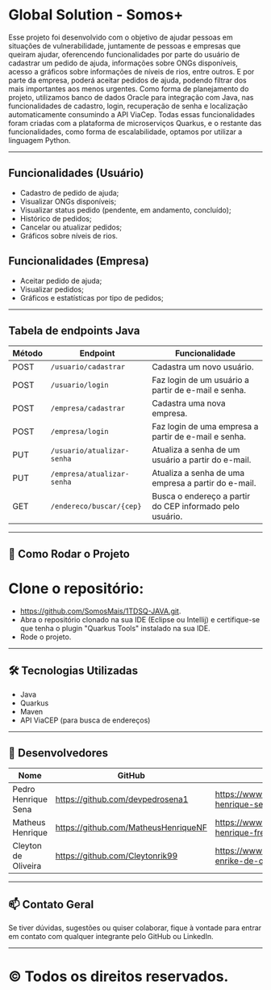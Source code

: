 # Global Solution - Somos+

Esse projeto foi desenvolvido com o objetivo de ajudar pessoas em situações de vulnerabilidade, juntamente de pessoas e empresas que queiram ajudar, oferencendo funcionalidades por parte do usuário de cadastrar um pedido de ajuda, informações sobre ONGs disponíveis, acesso a gráficos sobre informações de níveis de rios, entre outros. E por parte da empresa, poderá aceitar pedidos de ajuda, podendo filtrar dos mais importantes aos menos urgentes. Como forma de planejamento do projeto, utilizamos banco de dados Oracle para integração com Java, nas funcionalidades de cadastro, login, recuperação de senha e localização automaticamente consumindo a API ViaCep. Todas essas funcionalidades foram criadas com a plataforma de microserviços Quarkus, e o restante das funcionalidades, como forma de escalabilidade, optamos por utilizar a linguagem Python. 

---

## Funcionalidades (Usuário)
- Cadastro de pedido de ajuda;
- Visualizar ONGs disponíveis;
- Visualizar status pedido (pendente, em andamento, concluído);
- Histórico de pedidos;
- Cancelar ou atualizar pedidos;
- Gráficos sobre níveis de rios.

## Funcionalidades (Empresa)
- Aceitar pedido de ajuda;
- Visualizar pedidos;
- Gráficos e estatísticas por tipo de pedidos;

---

## Tabela de endpoints Java

| Método | Endpoint                                   | Funcionalidade                                                   |
|--------|--------------------------------------------|------------------------------------------------------------------|
| POST   | `/usuario/cadastrar`                       | Cadastra um novo usuário.                                       |
| POST   | `/usuario/login`                           | Faz login de um usuário a partir de e-mail e senha.             |
| POST   | `/empresa/cadastrar`                       | Cadastra uma nova empresa.                                      |
| POST   | `/empresa/login`                           | Faz login de uma empresa a partir de e-mail e senha.            |
| PUT    | `/usuario/atualizar-senha`                 | Atualiza a senha de um usuário a partir do e-mail.              |
| PUT    | `/empresa/atualizar-senha`                 | Atualiza a senha de uma empresa a partir do e-mail.             |
| GET    | `/endereco/buscar/{cep}`                   | Busca o endereço a partir do CEP informado pelo usuário.        |

---

## 🚀 Como Rodar o Projeto

# Clone o repositório:
- https://github.com/SomosMais/1TDSQ-JAVA.git.
- Abra o repositório clonado na sua IDE (Eclipse ou Intellij) e certifique-se que tenha o plugin "Quarkus Tools" instalado na sua IDE.
- Rode o projeto.

---

## 🛠️ Tecnologias Utilizadas
- Java
- Quarkus
- Maven
- API ViaCEP (para busca de endereços)

---

## 👥 Desenvolvedores

| Nome                | GitHub                                           | LinkedIn                                                  | Função                  |
|---------------------|--------------------------------------------------|-----------------------------------------------------------|-------------------------|
| Pedro Henrique Sena | https://github.com/devpedrosena1                 | https://www.linkedin.com/in/pedro-henrique-sena/          | Desenvolvedor           |
| Matheus Henrique    | https://github.com/MatheusHenriqueNF             | https://www.linkedin.com/in/matheus-henrique-freitas/     | Desenvolvedor           |
| Cleyton de Oliveira | https://github.com/Cleytonrik99                  | https://www.linkedin.com/in/cleyton-enrike-de-oliveira99/ | Desenvolvedor           |

---

## 📫 Contato Geral

Se tiver dúvidas, sugestões ou quiser colaborar, fique à vontade para entrar em contato com qualquer integrante pelo GitHub ou LinkedIn.


---

# &copy; Todos os direitos reservados.
